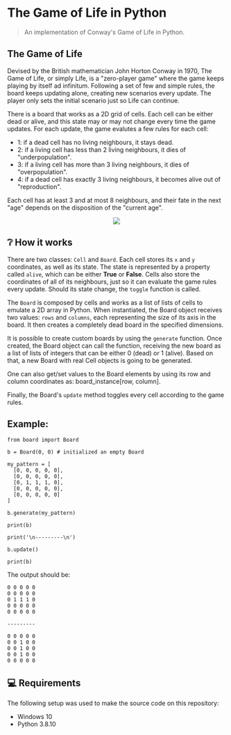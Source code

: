 # The Game of Life in Python

> An implementation of Conway's Game of Life in Python.

## The Game of Life

Devised by the British mathematician John Horton Conway in 1970, The Game of Life, or simply Life, is a "zero-player game" where the game keeps
playing by itself ad infinitum. Following a set of few and simple rules, the board keeps updating alone, creating new scenarios every update.
The player only sets the initial scenario just so Life can continue.

There is a board that works as a 2D grid of cells. Each cell can be either dead or alive, and this state may or may not change every time the game
updates. For each update, the game evalutes a few rules for each cell:

- 1: if a dead cell has no living neighbours, it stays dead.
- 2: if a living cell has less than 2 living neighbours, it dies of "underpopulation".
- 3: if a living cell has more than 3 living neighbours, it dies of "overpopulation".
- 4: if a dead cell has exactly 3 living neighbours, it becomes alive out of "reproduction".

Each cell has at least 3 and at most 8 neighbours, and their fate in the next "age" depends on the disposition of the "current age".

<div align="center">
  <img src="https://i.imgur.com/TcIsyTX.png"/>
</div>

## :grey_question: How it works

There are two classes: ``Cell`` and ``Board``. Each cell stores its ``x`` and ``y`` coordinates, as well as its state. The state is 
represented by a property called ``alive``, which can be either **True** or **False**. Cells also store the coordinates of all of its 
neighbours, just so it can evaluate the game rules every update. Should its state change, the ``toggle`` function is called.

The ``Board`` is composed by cells and works as a list of lists of cells to emulate a 2D array in Python. When instantiated, the Board object
receives two values: ``rows`` and ``columns``, each representing the size of its axis in the board. It then creates a completely dead board
in the specified dimensions. 

It is possible to create custom boards by using the ``generate`` function. Once created, the Board object can call the function, receiving the
new board as a list of lists of integers that can be either 0 (dead) or 1 (alive). Based on that, a new Board with real Cell objects is going to
be generated.

One can also get/set values to the Board elements by using its row and column coordinates as: board_instance[row, column].

Finally, the Board's ``update`` method toggles every cell according to the game rules.

## Example:

```
from board import Board

b = Board(0, 0) # initialized an empty Board

my_pattern = [
  [0, 0, 0, 0, 0],
  [0, 0, 0, 0, 0],
  [0, 1, 1, 1, 0],
  [0, 0, 0, 0, 0],
  [0, 0, 0, 0, 0]
]

b.generate(my_pattern)

print(b)

print('\n---------\n')

b.update()

print(b)
```

The output should be:

```
0 0 0 0 0
0 0 0 0 0
0 1 1 1 0
0 0 0 0 0
0 0 0 0 0

---------

0 0 0 0 0
0 0 1 0 0
0 0 1 0 0
0 0 1 0 0
0 0 0 0 0
```

## 💻 Requirements

The following setup was used to make the source code on this repository:

* Windows 10
* Python 3.8.10
